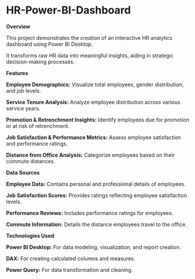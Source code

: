 # HR-Power-BI-Dashboard

**Overview**

This project demonstrates the creation of an interactive HR analytics dashboard using Power BI Desktop. 

It transforms raw HR data into meaningful insights, aiding in strategic decision-making processes.

**Features**

**Employee Demographics:** Visualize total employees, gender distribution, and job levels.

**Service Tenure Analysis:** Analyze employee distribution across various service years.

**Promotion & Retrenchment Insights:** Identify employees due for promotion or at risk of retrenchment.

**Job Satisfaction & Performance Metrics:** Assess employee satisfaction and performance ratings.

**Distance from Office Analysis:** Categorize employees based on their commute distances.


**Data Sources**

**Employee Data:** Contains personal and professional details of employees.

**Job Satisfaction Scores:** Provides ratings reflecting employee satisfaction levels.

**Performance Reviews:** Includes performance ratings for employees.

**Commute Information:** Details the distance employees travel to the office.

**Technologies Used**

**Power BI Desktop:** For data modeling, visualization, and report creation.

**DAX:** For creating calculated columns and measures.

**Power Query:** For data transformation and cleaning.
